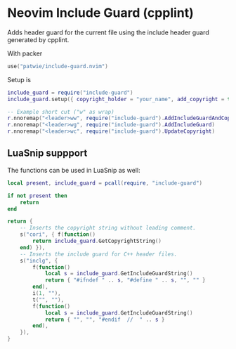 # Neovim Include Guard (cpplint)

Adds header guard for the current file using the include header guard generated by cpplint.

With packer

```lua
use("patwie/include-guard.nvim")
```

Setup is

```lua
include_guard = require("include-guard")
include_guard.setup({ copyright_holder = "your_name", add_copyright = true })

-- Example short cut ("w" as wrap)
r.nnoremap("<leader>ww", require("include-guard").AddIncludeGuardAndCopyright)
r.nnoremap("<leader>wg", require("include-guard").AddIncludeGuard)
r.nnoremap("<leader>wc", require("include-guard").UpdateCopyright)

```

## LuaSnip suppport

The functions can be used in LuaSnip as well:

```lua
local present, include_guard = pcall(require, "include-guard")

if not present then
	return
end

return {
    -- Inserts the copyright string without leading comment.
	s("cori", { f(function()
		return include_guard.GetCopyrightString()
	end) }),
    -- Inserts the include guard for C++ header files.
	s("inclg", {
		f(function()
			local s = include_guard.GetIncludeGuardString()
			return { "#ifndef " .. s, "#define " .. s, "", "" }
		end),
		i(1, ""),
		t("", ""),
		f(function()
			local s = include_guard.GetIncludeGuardString()
			return { "", "", "#endif  //  " .. s }
		end),
	}),
}
```
